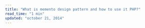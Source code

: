 ```yaml
---
title: "What is memento design pattern and how to use it PHP?"
read_time: "1 min"
updated: "october 21, 2014"
---
```


